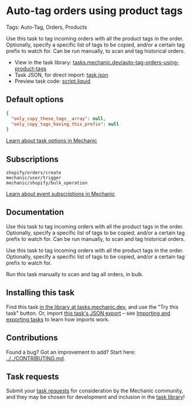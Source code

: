 # Auto-tag orders using product tags

Tags: Auto-Tag, Orders, Products

Use this task to tag incoming orders with all the product tags in the order. Optionally, specify a specific list of tags to be copied, and/or a certain tag prefix to watch for. Can be run manually, to scan and tag historical orders.

* View in the task library: [tasks.mechanic.dev/auto-tag-orders-using-product-tags](https://tasks.mechanic.dev/auto-tag-orders-using-product-tags)
* Task JSON, for direct import: [task.json](../../tasks/auto-tag-orders-using-product-tags.json)
* Preview task code: [script.liquid](./script.liquid)

## Default options

```json
{
  "only_copy_these_tags__array": null,
  "only_copy_tags_having_this_prefix": null
}
```

[Learn about task options in Mechanic](https://learn.mechanic.dev/core/tasks/options)

## Subscriptions

```liquid
shopify/orders/create
mechanic/user/trigger
mechanic/shopify/bulk_operation
```

[Learn about event subscriptions in Mechanic](https://learn.mechanic.dev/core/tasks/subscriptions)

## Documentation

Use this task to tag incoming orders with all the product tags in the order. Optionally, specify a specific list of tags to be copied, and/or a certain tag prefix to watch for. Can be run manually, to scan and tag historical orders.

Use this task to tag incoming orders with all the product tags in the order. Optionally, specify a specific list of tags to be copied, and/or a certain tag prefix to watch for.

Run this task manually to scan and tag all orders, in bulk.

## Installing this task

Find this task [in the library at tasks.mechanic.dev](https://tasks.mechanic.dev/auto-tag-orders-using-product-tags), and use the "Try this task" button. Or, import [this task's JSON export](../../tasks/auto-tag-orders-using-product-tags.json) – see [Importing and exporting tasks](https://learn.mechanic.dev/core/tasks/import-and-export) to learn how imports work.

## Contributions

Found a bug? Got an improvement to add? Start here: [../../CONTRIBUTING.md](../../CONTRIBUTING.md).

## Task requests

Submit your [task requests](https://mechanic.canny.io/task-requests) for consideration by the Mechanic community, and they may be chosen for development and inclusion in the [task library](https://tasks.mechanic.dev/)!
